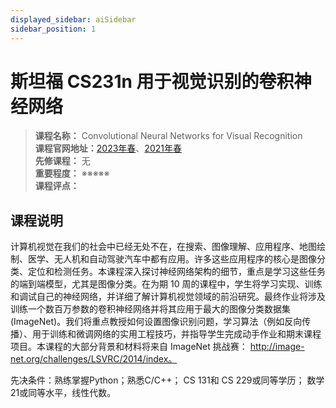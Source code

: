 ```yaml
---
displayed_sidebar: aiSidebar
sidebar_position: 1
---
```


# 斯坦福 CS231n 用于视觉识别的卷积神经网络





>**课程名称：** Convolutional Neural Networks for Visual Recognition       
**课程官网地址：**[2023年春](https://inst.eecs.berkeley.edu/~cs182/sp23/)、[2021年春](https://cs182sp21.github.io/)    
**先修课程：** 无  
**重要程度：** ※※※※※  
**课程评点：** 


## 课程说明
计算机视觉在我们的社会中已经无处不在，在搜索、图像理解、应用程序、地图绘制、医学、无人机和自动驾驶汽车中都有应用。许多这些应用程序的核心是图像分类、定位和检测任务。本课程深入探讨神经网络架构的细节，重点是学习这些任务的端到端模型，尤其是图像分类。在为期 10 周的课程中，学生将学习实现、训练和调试自己的神经网络，并详细了解计算机视觉领域的前沿研究。最终作业将涉及训练一个数百万参数的卷积神经网络并将其应用于最大的图像分类数据集 (ImageNet)。我们将重点教授如何设置图像识别问题，学习算法（例如反向传播）、用于训练和微调网络的实用工程技巧，并指导学生完成动手作业和期末课程项目。本课程的大部分背景和材料将来自 ImageNet 挑战赛： http://image-net.org/challenges/LSVRC/2014/index。


先决条件：熟练掌握Python；熟悉C/C++； CS 131和 CS 229或同等学历； 数学 21或同等水平，线性代数。

<Comment></Comment>
